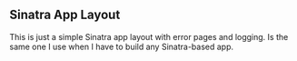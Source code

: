 ## Sinatra App Layout

This is just a simple Sinatra app layout with error pages and logging. Is the same one I use when I have to build any Sinatra-based app.
